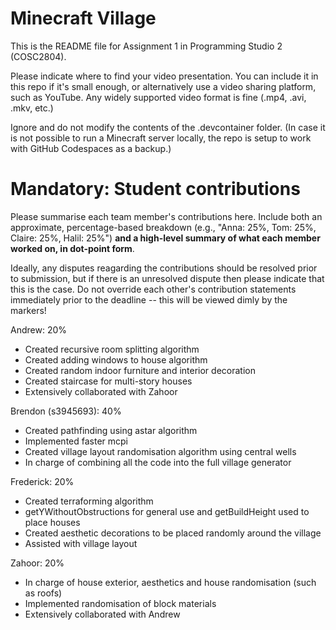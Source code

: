 # Minecraft Village
This is the README file for Assignment 1 in Programming Studio 2 (COSC2804).

Please indicate where to find your video presentation. You can include it in this repo if it's small enough, or alternatively use a video sharing platform, such as YouTube. Any widely supported video format is fine (.mp4, .avi, .mkv, etc.)

Ignore and do not modify the contents of the .devcontainer folder. (In case it is not possible to run a Minecraft server locally, the repo is setup to work with GitHub Codespaces as a backup.)

# Mandatory: Student contributions
Please summarise each team member's contributions here. Include both an approximate, percentage-based breakdown (e.g., "Anna: 25%, Tom: 25%, Claire: 25%, Halil: 25%") **and a high-level summary of what each member worked on, in dot-point form**.

Ideally, any disputes reagarding the contributions should be resolved prior to submission, but if there is an unresolved dispute then please indicate that this is the case. Do not override each other's contribution statements immediately prior to the deadline -- this will be viewed dimly by the markers!

Andrew: 20%
- Created recursive room splitting algorithm
- Created adding windows to house algorithm
- Created random indoor furniture and interior decoration
- Created staircase for multi-story houses
- Extensively collaborated with Zahoor

Brendon (s3945693): 40%
- Created pathfinding using astar algorithm
- Implemented faster mcpi
- Created village layout randomisation algorithm using central wells
- In charge of combining all the code into the full village generator

Frederick: 20%
- Created terraforming algorithm
- getYWithoutObstructions for general use and getBuildHeight used to place houses
- Created aesthetic decorations to be placed randomly around the village
- Assisted with village layout

Zahoor: 20%
- In charge of house exterior, aesthetics and house randomisation (such as roofs)
- Implemented randomisation of block materials
- Extensively collaborated with Andrew

